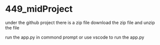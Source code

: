 # 449_midProject

under the github project there is a zip file
download the zip file and unzip the file

run the app.py in commond prompt 
or use vscode to run the app.py
